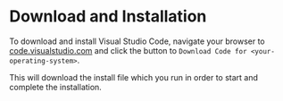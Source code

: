 # Download and Installation

To download and install Visual Studio Code, navigate your browser to [code.visualstudio.com](https://code.visualstudio.com/) and click the button to `Download Code for <your-operating-system>`.

This will download the install file which you run in order to start and complete the installation.